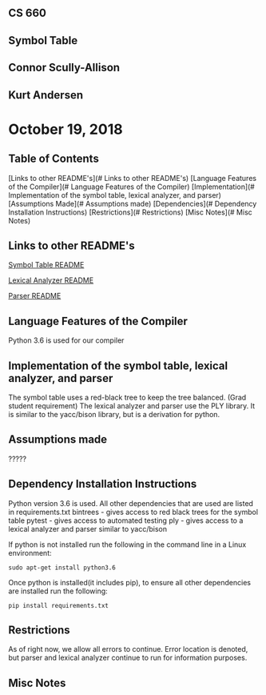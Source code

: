 ## CS 660
## Symbol Table

## Connor Scully-Allison
## Kurt Andersen
# October 19, 2018

## Table of Contents
[Links to other README's](# Links to other README's)
[Language Features of the Compiler](# Language Features of the Compiler)
[Implementation](# Implementation of the symbol table, lexical analyzer, and parser)
[Assumptions Made](# Assumptions made)
[Dependencies](# Dependency Installation Instructions)
[Restrictions](# Restrictions)
[Misc Notes](# Misc Notes)

## Links to other README's
[Symbol Table README](./SymbolTable/README.md)

[Lexical Analyzer README](./LexicalAnalizer/README.md)

[Parser README](./Parser/README.md)

## Language Features of the Compiler
Python 3.6 is used for our compiler

## Implementation of the symbol table, lexical analyzer, and parser
The symbol table uses a red-black tree to keep the tree balanced. (Grad student requirement)
The lexical analyzer and parser use the PLY library.  It is similar to the yacc/bison library,
but is a derivation for python.

## Assumptions made
?????

## Dependency Installation Instructions
Python version 3.6 is used.
All other dependencies that are used are listed in requirements.txt
	bintrees - gives access to red black trees for the symbol table
	pytest - gives access to automated testing
	ply - gives access to a lexical analyzer and parser similar to yacc/bison

If python is not installed run the following in the command line in a Linux environment:
```
sudo apt-get install python3.6
```
Once python is installed(it includes pip), to ensure all other dependencies are installed run the following:
```
pip install requirements.txt
```

## Restrictions
As of right now, we allow all errors to continue.  Error location is denoted, but parser and lexical analyzer
continue to run for information purposes.

## Misc Notes


